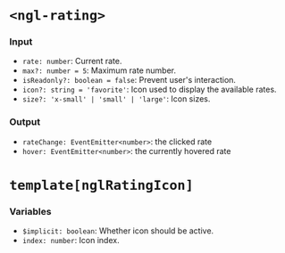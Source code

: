 # `<ngl-rating>`

### Input

  * `rate: number`: Current rate.
  * `max?: number = 5`: Maximum rate number.
  * `isReadonly?: boolean = false`: Prevent user's interaction.
  * `icon?: string = 'favorite'`: Icon used to display the available rates.
  * `size?: 'x-small' | 'small' | 'large'`: Icon sizes.

### Output

  * `rateChange: EventEmitter<number>`: the clicked rate
  * `hover: EventEmitter<number>`: the currently hovered rate

# `template[nglRatingIcon]`

### Variables

  * `$implicit: boolean`: Whether icon should be active.
  * `index: number`: Icon index.
